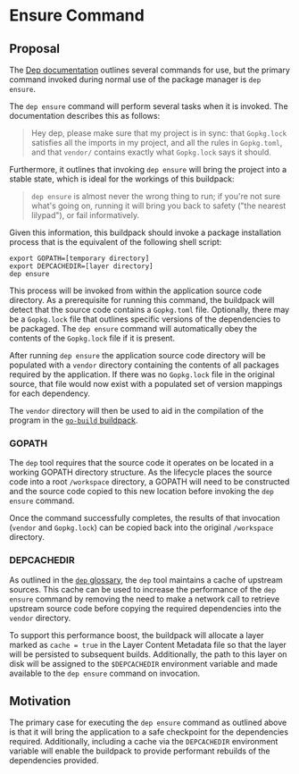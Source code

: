# Ensure Command

## Proposal

The [Dep documentation](https://golang.github.io/dep/docs/daily-dep.html)
outlines several commands for use, but the primary command invoked during
normal use of the package manager is `dep ensure`.

The `dep ensure` command will perform several tasks when it is invoked. The
documentation describes this as follows:

> Hey dep, please make sure that my project is in sync: that `Gopkg.lock`
> satisfies all the imports in my project, and all the rules in `Gopkg.toml`, and
> that `vendor/` contains exactly what `Gopkg.lock` says it should.

Furthermore, it outlines that invoking `dep ensure` will bring the project into
a stable state, which is ideal for the workings of this buildpack:

> `dep ensure` is almost never the wrong thing to run; if you're not sure
> what's going on, running it will bring you back to safety ("the nearest
> lilypad"), or fail informatively.

Given this information, this buildpack should invoke a package installation
process that is the equivalent of the following shell script:

```
export GOPATH=[temporary directory]
export DEPCACHEDIR=[layer directory]
dep ensure
```

This process will be invoked from within the application source code directory.
As a prerequisite for running this command, the buildpack will detect that the
source code contains a `Gopkg.toml` file. Optionally, there may be a
`Gopkg.lock` file that outlines specific versions of the dependencies to be
packaged. The `dep ensure` command will automatically obey the contents of the
`Gopkg.lock` file if it is present.

After running `dep ensure` the application source code directory will be
populated with a `vendor` directory containing the contents of all packages
required by the application. If there was no `Gopkg.lock` file in the original
source, that file would now exist with a populated set of version mappings for
each dependency.

The `vendor` directory will then be used to aid in the compilation of the
program in the [`go-build`
buildpack](https://github.com/paketo-buildpacks/go-build).

### GOPATH

The `dep` tool requires that the source code it operates on be located in a
working GOPATH directory structure. As the lifecycle places the source code
into a root `/workspace` directory, a GOPATH will need to be constructed and
the source code copied to this new location before invoking the `dep ensure`
command.

Once the command successfully completes, the results of that invocation
(`vendor` and `Gopkg.lock`) can be copied back into the original `/workspace`
directory.

### DEPCACHEDIR

As outlined in the [`dep`
glossary](https://golang.github.io/dep/docs/glossary.html#local-cache), the
`dep` tool maintains a cache of upstream sources. This cache can be used to
increase the performance of the `dep ensure` command by removing the need to
make a network call to retrieve upstream source code before copying the
required dependencies into the `vendor` directory.

To support this performance boost, the buildpack will allocate a layer marked
as `cache = true` in the Layer Content Metadata file so that the layer will be
persisted to subsequent builds. Additionally, the path to this layer on disk
will be assigned to the `$DEPCACHEDIR` environment variable and made available
to the `dep ensure` command on invocation.

## Motivation

The primary case for executing the `dep ensure` command as outlined above is
that it will bring the application to a safe checkpoint for the dependencies
required. Additionally, including a cache via the `DEPCACHEDIR` environment
variable will enable the buildpack to provide performant rebuilds of the
dependencies provided.
